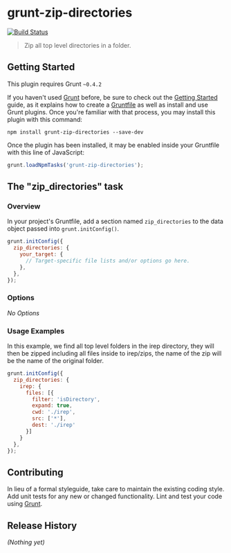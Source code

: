 # grunt-zip-directories

[![Build Status](http://ci.alexmeah.com/github.com/AlexMeah/grunt-zip-directories/status.svg?branch=master)](http://ci.alexmeah.com/github.com/AlexMeah/grunt-zip-directories)

> Zip all top level directories in a folder.

## Getting Started
This plugin requires Grunt `~0.4.2`

If you haven't used [Grunt](http://gruntjs.com/) before, be sure to check out the [Getting Started](http://gruntjs.com/getting-started) guide, as it explains how to create a [Gruntfile](http://gruntjs.com/sample-gruntfile) as well as install and use Grunt plugins. Once you're familiar with that process, you may install this plugin with this command:

```shell
npm install grunt-zip-directories --save-dev
```

Once the plugin has been installed, it may be enabled inside your Gruntfile with this line of JavaScript:

```js
grunt.loadNpmTasks('grunt-zip-directories');
```

## The "zip_directories" task

### Overview
In your project's Gruntfile, add a section named `zip_directories` to the data object passed into `grunt.initConfig()`.

```js
grunt.initConfig({
  zip_directories: {
    your_target: {
      // Target-specific file lists and/or options go here.
    },
  },
});
```

### Options

*No Options*

### Usage Examples

In this example, we find all top level folders in the irep directory, they will then be zipped including all files inside to irep/zips, the name of the zip will be the name of the original folder.

```js
grunt.initConfig({
  zip_directories: {
	irep: {
      files: [{
        filter: 'isDirectory',
        expand: true,
        cwd: './irep',
        src: ['*'],
        dest: './irep'
      }]
    }
  },
});
```

## Contributing
In lieu of a formal styleguide, take care to maintain the existing coding style. Add unit tests for any new or changed functionality. Lint and test your code using [Grunt](http://gruntjs.com/).

## Release History
_(Nothing yet)_
